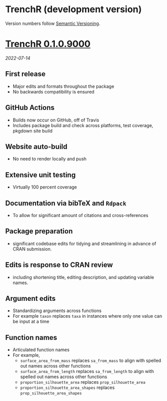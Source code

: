 # TrenchR (development version)

Version numbers follow [Semantic Versioning](https://semver.org/).

# [TrenchR 0.1.0.9000](https://github.com/trenchproject/TrenchR/releases/tag/v0.1.0.9000)
*2022-07-14*

## First release
* Major edits and formats throughout the package
* No backwards compatibility is ensured 

## GitHub Actions
* Builds now occur on GitHub, off of Travis
* Includes package build and check across platforms, test coverage, pkgdown site build

## Website auto-build
* No need to render locally and push

## Extensive unit testing
* Virtually 100 percent coverage

## Documentation via bibTeX and `Rdpack`
* To allow for significant amount of citations and cross-references

## Package preparation
* significant codebase edits for tidying and streamlining in advance of CRAN submission.

## Edits is response to CRAN review
* including shortening title, editing description, and updating variable names.

## Argument edits
* Standardizing arguments across functions
* For example `taxon` replaces `taxa` in instances where only one value can be input at a time

## Function names
* Articulated function names
* For example,
  * `surface_area_from_mass` replaces `sa_from_mass` to align with spelled out names across other functions
  * `surface_area_from_length` replaces `sa_from_length` to align with spelled out names across other functions
  * `proportion_silhouette_area` replaces `prop_silhouette_area` 
  * `proportion_silhouette_area_shapes` replaces `prop_silhouette_area_shapes` 